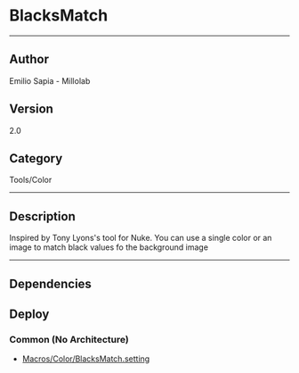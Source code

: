 # BlacksMatch
___

## Author
Emilio Sapia - Millolab

## Version
2.0

## Category
Tools/Color

___

## Description
<p>Inspired by Tony Lyons's tool for Nuke. You can use a single color or an image to match black values fo the background image</p>




___

## Dependencies

## Deploy

### Common (No Architecture)

<ul>
<li><a href="https://gitlab.com/WeSuckLess/Reactor/-/blob/master/Atoms/com.Millolab.BlacksMatch/Macros/Color/BlacksMatch.setting?ref_type=heads">Macros/Color/BlacksMatch.setting</a></li>
</ul>
